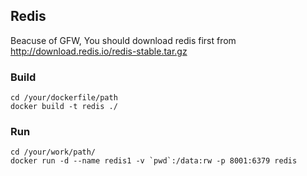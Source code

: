 ## Redis

Beacuse of GFW, You should download redis first from 
http://download.redis.io/redis-stable.tar.gz

### Build

```
cd /your/dockerfile/path
docker build -t redis ./
```

### Run

```
cd /your/work/path/
docker run -d --name redis1 -v `pwd`:/data:rw -p 8001:6379 redis
```